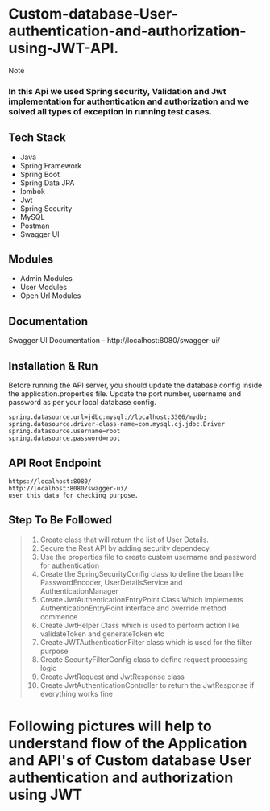 # Custom-database-User-authentication-and-authorization-using-JWT-API. 

> [!NOTE]
> ### In this Api we used Spring security, Validation and Jwt implementation for authentication and authorization and we solved all types of exception in running test cases.

## Tech Stack
- Java
- Spring Framework
- Spring Boot
- Spring Data JPA
- lombok
- Jwt
- Spring Security
- MySQL
- Postman
- Swagger UI

## Modules
* Admin Modules
* User Modules
* Open Url Modules

## Documentation
Swagger UI Documentation - http://localhost:8080/swagger-ui/

## Installation & Run
Before running the API server, you should update the database config inside the application.properties file.
Update the port number, username and password as per your local database config.
    
```
spring.datasource.url=jdbc:mysql://localhost:3306/mydb;
spring.datasource.driver-class-name=com.mysql.cj.jdbc.Driver
spring.datasource.username=root
spring.datasource.password=root
```

## API Root Endpoint

```
https://localhost:8080/
http://localhost:8080/swagger-ui/
user this data for checking purpose.
```
## Step To Be Followed
> 1. Create class that will return the list of User Details.
> 2. Secure the Rest API by adding security dependecy.
> 3. Use the properties file to create custom username and password for authentication
> 4. Create the SpringSecurityConfig class to define the bean like PasswordEncoder, UserDetailsService and AuthenticationManager
> 5. Create JwtAuthenticationEntryPoint Class Which implements AuthenticationEntryPoint interface and override method commence
> 6. Create JwtHelper Class which is used to perform action like validateToken and generateToken etc
> 7. Create JWTAuthenticationFilter class which is used for the filter purpose
> 8. Create SecurityFilterConfig class to define request processing logic
> 9. Create JwtRequest and JwtResponse class
> 10. Create JwtAuthenticationController to return the JwtResponse if everything works fine



# Following pictures will help to understand flow of the Application and API's of Custom database User authentication and authorization using JWT
